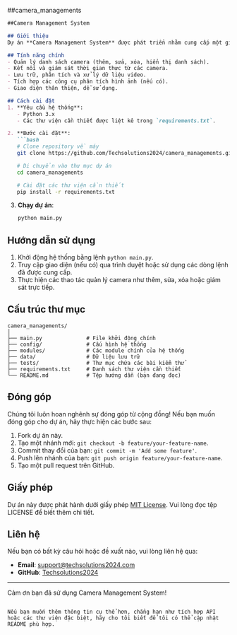 ##camera_managements


```markdown
##Camera Management System

## Giới thiệu
Dự án **Camera Management System** được phát triển nhằm cung cấp một giải pháp quản lý camera hiệu quả, linh hoạt và dễ sử dụng. Hệ thống này giúp quản lý, giám sát và xử lý dữ liệu từ nhiều camera khác nhau.

## Tính năng chính
- Quản lý danh sách camera (thêm, sửa, xóa, hiển thị danh sách).
- Kết nối và giám sát thời gian thực từ các camera.
- Lưu trữ, phân tích và xử lý dữ liệu video.
- Tích hợp các công cụ phân tích hình ảnh (nếu có).
- Giao diện thân thiện, dễ sử dụng.

## Cách cài đặt
1. **Yêu cầu hệ thống**:
   - Python 3.x
   - Các thư viện cần thiết được liệt kê trong `requirements.txt`.

2. **Bước cài đặt**:
   ```bash
   # Clone repository về máy
   git clone https://github.com/Techsolutions2024/camera_managements.git

   # Di chuyển vào thư mục dự án
   cd camera_managements

   # Cài đặt các thư viện cần thiết
   pip install -r requirements.txt
   ```

3. **Chạy dự án**:
   ```bash
   python main.py
   ```

## Hướng dẫn sử dụng
1. Khởi động hệ thống bằng lệnh `python main.py`.
2. Truy cập giao diện (nếu có) qua trình duyệt hoặc sử dụng các dòng lệnh đã được cung cấp.
3. Thực hiện các thao tác quản lý camera như thêm, sửa, xóa hoặc giám sát trực tiếp.

## Cấu trúc thư mục
```plaintext
camera_managements/
│
├── main.py              # File khởi động chính
├── config/              # Cấu hình hệ thống
├── modules/             # Các module chính của hệ thống
├── data/                # Dữ liệu lưu trữ
├── tests/               # Thư mục chứa các bài kiểm thử
├── requirements.txt     # Danh sách thư viện cần thiết
└── README.md            # Tệp hướng dẫn (bạn đang đọc)
```

## Đóng góp
Chúng tôi luôn hoan nghênh sự đóng góp từ cộng đồng! Nếu bạn muốn đóng góp cho dự án, hãy thực hiện các bước sau:
1. Fork dự án này.
2. Tạo một nhánh mới: `git checkout -b feature/your-feature-name`.
3. Commit thay đổi của bạn: `git commit -m 'Add some feature'`.
4. Push lên nhánh của bạn: `git push origin feature/your-feature-name`.
5. Tạo một pull request trên GitHub.

## Giấy phép
Dự án này được phát hành dưới giấy phép [MIT License](LICENSE). Vui lòng đọc tệp LICENSE để biết thêm chi tiết.

## Liên hệ
Nếu bạn có bất kỳ câu hỏi hoặc đề xuất nào, vui lòng liên hệ qua:
- **Email**: support@techsolutions2024.com
- **GitHub**: [Techsolutions2024](https://github.com/Techsolutions2024)

---

Cảm ơn bạn đã sử dụng Camera Management System!
```

Nếu bạn muốn thêm thông tin cụ thể hơn, chẳng hạn như tích hợp API hoặc các thư viện đặc biệt, hãy cho tôi biết để tôi có thể cập nhật README phù hợp.
